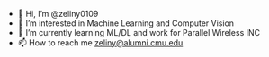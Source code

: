 - 👋 Hi, I’m @zeliny0109
- 👀 I’m interested in Machine Learning and Computer Vision
- 🌱 I’m currently learning ML/DL and work for Parallel Wireless INC
- 📫 How to reach me zeliny@alumni.cmu.edu

<!---
zeliny0109/zeliny0109 is a ✨ special ✨ repository because its `README.md` (this file) appears on your GitHub profile.
You can click the Preview link to take a look at your changes.
--->
